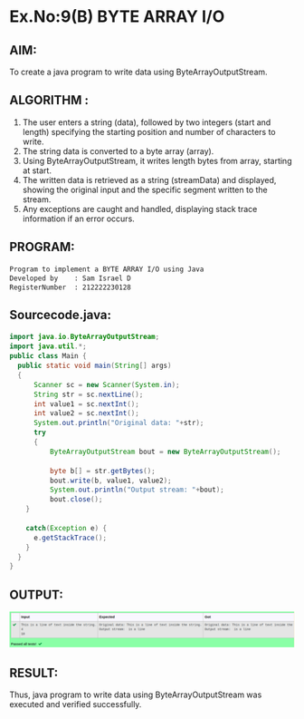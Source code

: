 # Ex.No:9(B) BYTE ARRAY I/O
## AIM:
To create a java program to write data using ByteArrayOutputStream.


## ALGORITHM :
1.	The user enters a string (data), followed by two integers (start and length) specifying the starting position and number of characters to write.
2.	The string data is converted to a byte array (array).
3.	Using ByteArrayOutputStream, it writes length bytes from array, starting at start.
4.	The written data is retrieved as a string (streamData) and displayed, showing the original input and the specific segment written to the stream.
5.	Any exceptions are caught and handled, displaying stack trace information if an error occurs.




## PROGRAM:
 ```
Program to implement a BYTE ARRAY I/O using Java
Developed by    : Sam Israel D 
RegisterNumber  : 212222230128 
```

## Sourcecode.java:

```java
import java.io.ByteArrayOutputStream;
import java.util.*;
public class Main {
  public static void main(String[] args) 
  {
      Scanner sc = new Scanner(System.in);
      String str = sc.nextLine();
      int value1 = sc.nextInt();
      int value2 = sc.nextInt();
      System.out.println("Original data: "+str);
      try
      {
          ByteArrayOutputStream bout = new ByteArrayOutputStream();
          
          byte b[] = str.getBytes();
          bout.write(b, value1, value2);
          System.out.println("Output stream: "+bout);
          bout.close();
    }

    catch(Exception e) {
      e.getStackTrace();
    }
  }
}
```





## OUTPUT:

![alt text](image.png)


## RESULT:
Thus, java program to write data using ByteArrayOutputStream was executed and verified successfully.





